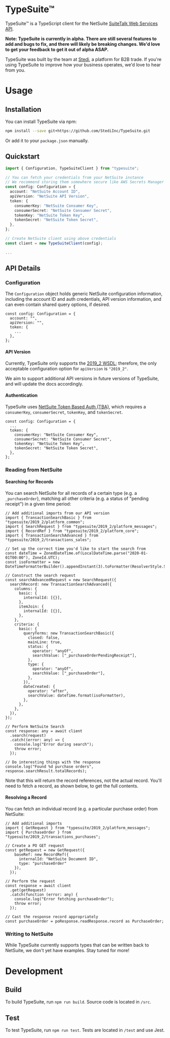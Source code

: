 # TypeSuite™
TypeSuite™ is a TypeScript client for the NetSuite [SuiteTalk Web Services API](https://www.netsuite.com/portal/developers/resources/suitetalk-documentation.shtml).

**Note: TypeSuite is currently in alpha. There are still several features to add and bugs to fix,
and there will likely be breaking changes. We'd love to get your feedback to get it out of alpha ASAP.**

TypeSuite was built by the team at [Stedi](https://www.stedi.com), a platform for B2B trade. If you're using
TypeSuite to improve how your business operates, we'd love to hear from you.

# Usage

## Installation

You can install TypeSuite via npm:

```sh
npm install --save git+https://github.com/StediInc/TypeSuite.git
```

Or add it to your `package.json` manually.

## Quickstart

```ts
import { Configuration, TypeSuiteClient } from "typesuite";

// You can fetch your credentials from your NetSuite instance
// We recommend storing them somewhere secure like AWS Secrets Manager
const config: Configuration = {
  account: "NetSuite Account ID",
  apiVersion: "NetSuite API Version",
  token: {
    consumerKey: "NetSuite Consumer Key",
    consumerSecret: "NetSuite Consumer Secret",
    tokenKey: "NetSuite Token Key",
    tokenSecret: "NetSuite Token Secret",
  },
};

// Create NetSuite client using above credentials
const client = new TypeSuiteClient(config);

...
```

## API Details

### Configuration

The `Configuration` object holds generic NetSuite configuration information, including the account ID and auth
credentials, API version information, and can even contain shared query options, if desired.

```
const config: Configuration = {
  account: "",
  apiVersion: "",
  token: {
    ...
  },
};
```

#### API Version

Currently, TypeSuite only supports the [2019_2 WSDL](https://webservices.netsuite.com/wsdl/v2019_2_0/netsuite.wsdl);
therefore, the only acceptable configuration option for `apiVersion` is `"2019_2"`.

We aim to support additional API versions in future versions of TypeSuite, and will update the docs accordingly.

#### Authentication

TypeSuite uses [NetSuite Token Based Auth (TBA)](https://docs.oracle.com/cloud/latest/netsuitecs_gs/NSATH/NSATH.pdf),
which requires a `consumerKey`, `consumerSecret`, `tokenKey`, and `tokenSecret`. 

```
const config: Configuration = {
  ...
  token: {
    consumerKey: "NetSuite Consumer Key",
    consumerSecret: "NetSuite Consumer Secret",
    tokenKey: "NetSuite Token Key",
    tokenSecret: "NetSuite Token Secret",
  },
};
```

### Reading from NetSuite

#### Searching for Records

You can search NetSuite for all records of a certain type (e.g. a `_purchaseOrder`), matching all other criteria (e.g. a status of "pending receipt") in a given time period:

```
// Add additional imports from our API version
import { TransactionSearchBasic } from "typesuite/2019_2/platform_common";
import { SearchRequest } from "typesuite/2019_2/platform_messages";
import { RecordRef } from "typesuite/2019_2/platform_core";
import { TransactionSearchAdvanced } from "typesuite/2019_2/transactions_sales";

// Set up the correct time you'd like to start the search from
const dateTime = ZonedDateTime.of(LocalDateTime.parse("2020-01-01T00:00"), ZoneId.UTC);
const isoFormatter = new DateTimeFormatterBuilder().appendInstant(3).toFormatter(ResolverStyle.STRICT);

// Construct the search request
const searchAdvancedRequest = new SearchRequest({
  searchRecord: new TransactionSearchAdvanced({
    columns: {
      basic: {
        internalId: [{}],
      },
      itemJoin: {
        internalId: [{}],
      },
    },
    criteria: {
      basic: {
        queryTerms: new TransactionSearchBasic({
          closed: false,
          mainLine: true,
          status: {
            operator: "anyOf",
            searchValue: ["_purchaseOrderPendingReceipt"],
          },
          type: {
            operator: "anyOf",
            searchValue: ["_purchaseOrder"],
          },
        }),
        dateCreated: {
          operator: "after",
          searchValue: dateTime.format(isoFormatter),
        },
      },
    },
  }),
});

// Perform NetSuite Search
const response: any = await client
  .search(request)
  .catch((error: any) => {
    console.log("Error during search");
    throw error;
  });

// Do interesting things with the response
console.log("Found %d purchase orders", response.searchResult.totalRecords);
```

Note that this will return the record references, not the actual record. You'll need to fetch a record,
as shown below, to get the full contents.

#### Resolving a Record

You can fetch an individual record (e.g. a particular purchase order) from NetSuite:

```
// Add additional imports
import { GetRequest } from "typesuite/2019_2/platform_messages";
import { PurchaseOrder } from "typesuite/2019_2/transactions_purchases";

// Create a PO GET request
const getRequest = new GetRequest({
    baseRef: new RecordRef({
      internalId: "NetSuite Document ID",
      type: "purchaseOrder"
    }),
  });

// Perform the request
const response = await client
  .get(getRequest)
  .catch(function (error: any) {
    console.log("Error fetching purchaseOrder");
    throw error;
  });

// Cast the response record appropriately
const purchaseOrder = poResponse.readResponse.record as PurchaseOrder;
```

### Writing to NetSuite

While TypeSuite currently supports types that can be written back to NetSuite, we don't yet have examples. Stay tuned
for more!

# Development

## Build

To build TypeSuite, run `npm run build`. Source code is located in `/src`.

## Test

To test TypeSuite, run `npm run test`. Tests are located in `/test` and use Jest.

